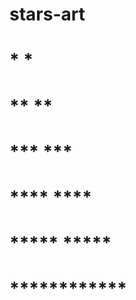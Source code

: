 # stars-art
#             
# *          *
# **        **
# ***      ***
# ****    ****
# *****  *****
# ************
